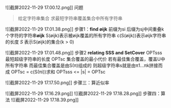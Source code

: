 ![[截屏2022-11-29 17.00.12.png]]
问题
> 给定字符串集合
> 求最短字符串覆盖集合中所有字符串

![[截屏2022-11-29 17.01.38.png]]
步骤1：**find øijk**
前缀为si 后缀为sj中间重叠k个字符的字符串**øijk**
S(øijk)表示被øijk覆盖的所有字符串
c(S(øijk))表示øijk字符串的长度
*S* 表示S(øijk)的集合(k > 0)

![[截屏2022-11-29 17.01.48.png]]
步骤2 **relating SSS and SetCover**
OPTsss 最短超级字符串的长度
OPTsc  集合覆盖的最小代价
若有最佳集合覆盖，覆盖U中所有字符串
而最佳集合覆盖是由S(π)组成的
则超级字符串s就是由π1...πk拼接而成
OPTsc = c(S(πi))求和
OPTsss <= |s| = OPTsc

![[截屏2022-11-29 17.17.50.png]]
步骤三：算近似率

![[截屏2022-11-29 17.16.29.png]]
![[截屏2022-11-29 17.18.28.png]]
步骤四：算法
![[截屏2022-11-29 17.18.39.png]]